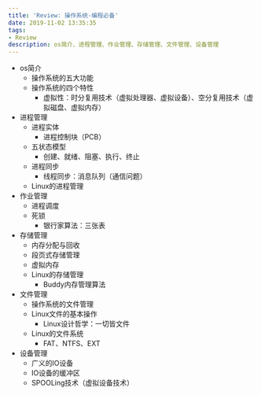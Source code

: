 ```yaml
---
title: 'Review: 操作系统-编程必备'
date: 2019-11-02 13:35:35
tags: 
- Review
description: os简介、进程管理、作业管理、存储管理、文件管理、设备管理
---
```

<!-- more -->
- os简介
	- 操作系统的五大功能
	- 操作系统的四个特性
		- 虚拟性：时分复用技术（虚拟处理器、虚拟设备）、空分复用技术（虚拟磁盘、虚拟内存）
- 进程管理
	- 进程实体
		- 进程控制块（PCB）
	- 五状态模型
		- 创建、就绪、阻塞、执行、终止
	- 进程同步
		- 线程同步：消息队列（通信问题）
	- Linux的进程管理
- 作业管理
	- 进程调度
	- 死锁
		- 银行家算法：三张表
- 存储管理
	- 内存分配与回收
	- 段页式存储管理
	- 虚拟内存
	- Linux的存储管理
		- Buddy内存管理算法
- 文件管理
	- 操作系统的文件管理
	- Linux文件的基本操作
		- Linux设计哲学：一切皆文件
	- Linux的文件系统
		- FAT、NTFS、EXT
- 设备管理
	- 广义的IO设备
	- IO设备的缓冲区
	- SPOOLing技术（虚拟设备技术） 
